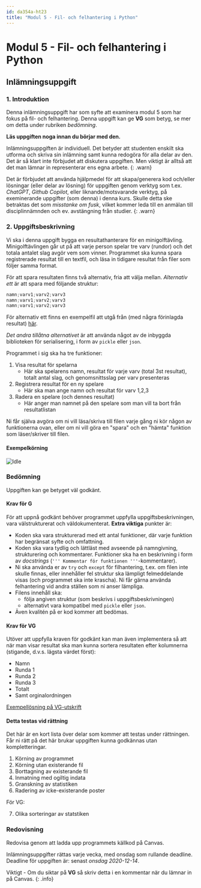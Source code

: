 ```yaml
---
id: da354a-ht23
title: "Modul 5 - Fil- och felhantering i Python"
---
```


# Modul 5 - Fil- och felhantering i Python

## Inlämningsuppgift

### 1. Introduktion

Denna inlämningsuppgift har som syfte att examinera modul 5 som har fokus på fil- och felhantering. Denna uppgift kan ge **VG** som betyg, se mer om detta under rubriken *bedömning*.

**Läs uppgiften noga innan du börjar med den.**

Inlämningsuppgiften är individuell. Det betyder att studenten enskilt ska utforma och skriva sin inlämning samt kunna redogöra för alla delar av den. Det är så klart inte förbjudet att diskutera uppgiften. Men viktigt är alltså att det man lämnar in representerar ens egna arbete.
{: .warn}

Det är förbjudet att använda hjälpmedel för att skapa/generera kod och/eller lösningar (eller delar av lösning) för uppgiften genom verktyg som t.ex. *ChatGPT*, *Github Copilot*, eller liknande/motsvarande verktyg, på exeminerande uppgifter (som denna) i denna kurs. Skulle detta ske betraktas det som *misstanke om fusk*, vilket kommer leda till en anmälan till disciplinnämnden och ev. avstängning från studier.
{: .warn}

### 2. Uppgiftsbeskrivning

Vi ska i denna uppgift bygga en resultathanterare för en minigolftävling. Minigolftävlingen går ut på att varje person spelar tre varv (rundor) och det totala antalet slag avgör vem som vinner. Programmet ska kunna spara registrerade resultat till en textfil, och läsa in tidigare resultat från filer som följer samma format.

För att spara resultaten finns två alternativ, fria att välja mellan. _Alternativ ett_ är att spara med följande struktur:

```python
namn;varv1;varv2;varv3
namn;varv1;varv2;varv3
namn;varv1;varv2;varv3
```

För alternativ ett finns en exempelfil att utgå från (med några förinlagda resultat) [här](../files/result.txt).

_Det andra tillåtna alternativet_ är att använda något av de inbyggda biblioteken för serialisering, i form av `pickle` eller `json`.

Programmet i sig ska ha tre funktioner:

1. Visa resultat för spelarna
	- Här ska spelarens namn, resultat för varje varv (total 3st resultat), totalt antal slag, och genomsnittsslag per varv presenteras
2. Registrera resultat för en ny spelare
	- Här ska man ange namn och resultat för varv 1,2,3
3. Radera en spelare (och dennes resultat)
	- Här anger man namnet på den spelare som man vill ta bort från resultatlistan

Ni får själva avgöra om ni vill läsa/skriva till filen varje gång ni kör någon av funktionerna ovan, eller om ni vill göra en "spara" och en "hämta" funktion som läser/skriver till filen.

#### Exempelkörning

![Idle](../images/a-idle.png)

### Bedömning

Uppgiften kan ge betyget väl godkänt.

#### Krav för G

För att uppnå godkänt behöver programmet uppfylla uppgiftsbeskrivningen, vara välstrukturerat och väldokumenterat. **Extra viktiga** punkter är:

- Koden ska vara strukturerad med ett antal funktioner, där varje funktion har begränsat syfte och omfattning.
- Koden ska vara tydlig och lättläst med avseende på namngivning, strukturering och kommentarer. Funktioner ska ha en beskrivning i form av _docstrings_ (`''' Kommentar för funktionen '''`-kommentarer).
- Ni ska använda er av `try` och `except` för filhantering, t.ex. om filen inte skulle finnas, eller innehåller fel struktur ska lämpligt felmeddelande visas (och programmet ska inte krascha). Ni får gärna använda felhantering vid andra ställen som ni anser lämpliga.
- Filens innehåll ska:
  - följa angiven struktur (som beskrivs i uppgiftsbeskrivningen)
  - alternativt vara kompatibel med `pickle` eller `json`.
 - Även kvalitén på er kod kommer att bedömas.

#### Krav för VG

Utöver att uppfylla kraven för godkänt kan man även implementera så att när man visar resultat ska man kunna sortera resultaten efter kolumnerna (stigande, d.v.s. lägsta värdet först):

- Namn
- Runda 1
- Runda 2
- Runda 3
- Totalt
- Samt orginalordningen

[Exempellösning på VG-utskrift](../files/ex_vg.txt)

#### Detta testas vid rättning

Det här är en kort lista över delar som kommer att testas under rättningen. Får ni rätt på det här brukar uppgiften kunna godkännas utan kompletteringar.

1. Körning av programmet
2. Körning utan existerande fil
3. Borttagning av existerande fil
4. Inmatning med ogiltig indata
5. Granskning av statistiken
6. Radering av icke-existerande poster

För VG:

7. Olika sorteringar av statstiken

### Redovisning

Redovisa genom att ladda upp programmets källkod på Canvas.

Inlämningsuppgifter rättas varje vecka, med onsdag som rullande deadline. Deadline för uppgiften är: senast _onsdag 2020-12-14_.

Viktigt - Om du siktar på **VG** så skriv detta i en kommentar när du lämnar in på Canvas.
{: .info}

